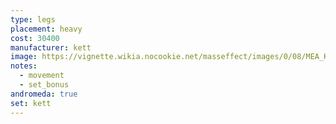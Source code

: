 ```yaml
---
type: legs
placement: heavy
cost: 30400
manufacturer: kett
image: https://vignette.wikia.nocookie.net/masseffect/images/0/08/MEA_Kett_Unity_Legs.png/revision/latest/scale-to-width-down/350?cb=20180510050500
notes:
  - movement
  - set_bonus
andromeda: true
set: kett
---
```

